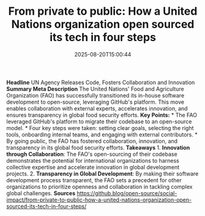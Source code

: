 ﻿---
title: "From private to public: How a United Nations organization open sourced its tech in four steps"
date: "2025-08-20T15:00:44"
category: "Markets"
summary: ""
slug: "from private to public how a united nations organization ope"
source_urls:
  - "https://github.blog/open-source/social-impact/from-private-to-public-how-a-united-nations-organization-open-sourced-its-tech-in-four-steps/"
seo:
  title: "From private to public: How a United Nations organization open sourced its tech in four steps | Hash n Hedge"
  description: ""
  keywords: ["news", "markets", "brief"]
---
**Headline** UN Agency Releases Code, Fosters Collaboration and Innovation  **Summary Meta Description** The United Nations' Food and Agriculture Organization (FAO) has successfully transitioned its in-house software development to open-source, leveraging GitHub's platform. This move enables collaboration with external experts, accelerates innovation, and ensures transparency in global food security efforts.  **Key Points:**  * The FAO leveraged GitHub's platform to migrate their codebase to an open-source model. * Four key steps were taken: setting clear goals, selecting the right tools, onboarding internal teams, and engaging with external contributors. * By going public, the FAO has fostered collaboration, innovation, and transparency in its global food security efforts.  **Takeaways**  1. **Innovation through Collaboration**: The FAO's open-sourcing of their codebase demonstrates the potential for international organizations to harness collective expertise and accelerate innovation in global development projects. 2. **Transparency in Global Development**: By making their software development process transparent, the FAO sets a precedent for other organizations to prioritize openness and collaboration in tackling complex global challenges.  **Sources** https://github.blog/open-source/social-impact/from-private-to-public-how-a-united-nations-organization-open-sourced-its-tech-in-four-steps/ 
